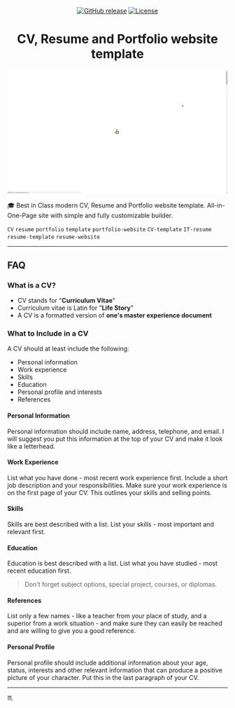 <p align="center">
  <a href="https://github.com/tbaltrushaitis/cv/releases"><img src="https://img.shields.io/github/release/tbaltrushaitis/cv.svg?style=flat" alt="GitHub release"></a>
  <a href="https://github.com/tbaltrushaitis/cv/blob/master/LICENSE"><img src="https://img.shields.io/badge/license-MIT-green.svg?style=flat" alt="License"></a>
  <!--/ <img src="https://img.shields.io/david/tbaltrushaitis/cv.svg" alt="Dependencies"> /-->
</p>

<p align="center">
  <h1 align="center">CV, Resume and Portfolio website template</h1>
</p>

<p align="center">
  <a href="http://bit.ly/tomascv?ref=readme">
    <img src="assets/img/cv-demo-01.gif" max-width="640px" max-height="360px" alt="Modern CV, Resume and Portfolio website template" />
  </a>
</p>
<!--/
/-->

<!-- # Best-in-Class modern CV, Resume and Portfolio # -->

:mortar_board: Best in Class modern CV, Resume and Portfolio website template.
All-in-One-Page site with simple and fully customizable builder.

`CV` `resume` `portfolio` `template` `portfolio-website` `CV-template` `IT-resume` `resume-template` `resume-website`

---

## FAQ ##

### What is a CV? ###
- CV stands for "**Curriculum Vitae**"
- Curriculum vitae is Latin for "**Life Story**"
- A CV is a formatted version of **one's master experience document**

### What to Include in a CV ###
A CV should at least include the following:
- Personal information
- Work experience
- Skills
- Education
- Personal profile and interests
- References

#### Personal Information ####
Personal information should include name, address, telephone, and email. I will suggest you put this information at the top of your CV and make it look like a letterhead.

#### Work Experience ####
List what you have done - most recent work experience first.
Include a short job description and your responsibilities.
Make sure your work experience is on the first page of your CV. This outlines your skills and selling points.

#### Skills ####
Skills are best described with a list.
List your skills - most important and relevant first.

#### Education ####
Education is best described with a list.
List what you have studied - most recent education first.
> Don't forget subject options, special project, courses, or diplomas.

#### References ####
List only a few names - like a teacher from your place of study, and a superior from a work situation - and make sure they can easily be reached and are willing to give you a good reference.

#### Personal Profile ####
Personal profile should include additional information about your age, status, interests and other relevant information that can produce a positive picture of your character. Put this in the last paragraph of your CV.

---

:scorpius:

[CV]: http://bit.ly/tomascv?ref_domain=github.com&ref_section=docs&ref_file=readme
